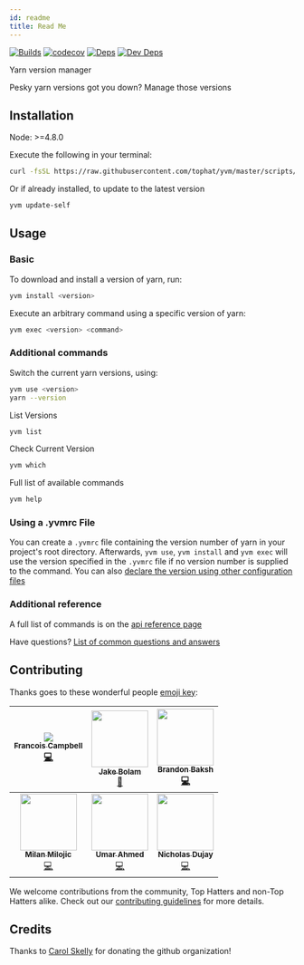 ```yaml
---
id: readme
title: Read Me
---
```


[![Builds](https://img.shields.io/circleci/project/github/tophat/yvm.svg)](https://circleci.com/gh/tophat/yvm) [![codecov](https://codecov.io/gh/tophat/yvm/branch/master/graph/badge.svg?token=idXHLksicU)](https://codecov.io/gh/tophat/yvm) [![Deps](https://david-dm.org/tophat/yvm/status.svg)](https://david-dm.org/tophat/yvm) [![Dev Deps](https://david-dm.org/tophat/yvm/dev-status.svg)](https://david-dm.org/tophat/yvm?type=dev)

Yarn version manager

Pesky yarn versions got you down? Manage those versions


## Installation
Node: >=4.8.0


Execute the following in your terminal:

```bash
curl -fsSL https://raw.githubusercontent.com/tophat/yvm/master/scripts/install.sh | bash
```

Or if already installed, to update to the latest version
```bash
yvm update-self
```

## Usage

### Basic

To download and install a version of yarn, run:

```bash
yvm install <version>
```

Execute an arbitrary command using a specific version of yarn:

```bash
yvm exec <version> <command>
```

### Additional commands
Switch the current yarn versions, using:

```bash
yvm use <version>
yarn --version
```

List Versions
```bash
yvm list
```

Check Current Version
```bash
yvm which
```

Full list of available commands
```bash
yvm help
```

### Using a .yvmrc File
You can create a `.yvmrc` file containing the version number of yarn in your project's root directory. Afterwards, `yvm use`, `yvm install` and `yvm exec` will use the version specified in the `.yvmrc` file if no version number is supplied to the command.
You can also [declare the version using other configuration files](docs/faq.md)

### Additional reference
A full list of commands is on the [api reference page](docs/api.md)

Have questions? [List of common questions and answers](docs/faq.md)


## Contributing

Thanks goes to these wonderful people [emoji key](https://github.com/kentcdodds/all-contributors#emoji-key):

| [<img src="https://avatars.githubusercontent.com/u/3876970?s=100"/><br /><sub><b>Francois Campbell</b></sub>](https://github.com/francoiscampbell)<br />[💻](https://github.com/tophat/yvm/commits?author=francoiscampbell) | [<img src="https://avatars.githubusercontent.com/u/3534236?s=100" width="100px;"/><br /><sub><b>Jake Bolam</b></sub>](https://github.com/jakebolam)<br />[📖](https://github.com/bundlewatch/bundlewatch/commits?author=jakebolam) | [<img src="https://avatars.githubusercontent.com/u/39271619?s=100" width="100px;"/><br /><sub><b>Brandon Baksh</b></sub>](https://github.com/brandonbaksh)<br />[💻](https://github.com/tophat/yvm/commits?author=brandonbaksh) |
| :---: | :---: | :---: |
| [<img src="https://avatars.githubusercontent.com/u/2070398?s=100" width="100px;"/><br /><sub><b>Milan Milojic</b></sub>](https://github.com/nepodmitljivi)<br />[💻](https://github.com/tophat/yvm/commits?author=nepodmitljivi) | [<img src="https://avatars.githubusercontent.com/u/38886386?s=100" width="100px;"/><br /><sub><b>Umar Ahmed</b></sub>](https://github.com/umar-tophat)<br />[💻](https://github.com/tophat/yvm/commits?author=umar-tophat) |[<img src="https://avatars.githubusercontent.com/u/3258756?s=100" width="100px;"/><br /><sub><b>Nicholas Dujay</b></sub>](https://github.com/dat2)<br />[💻](https://github.com/tophat/yvm/commits?author=dat2) |



We welcome contributions from the community, Top Hatters and non-Top Hatters alike. Check out our [contributing guidelines](CONTRIBUTING.md) for more details.

## Credits
Thanks to [Carol Skelly](https://github.com/iatek) for donating the github organization!

